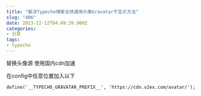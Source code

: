 ```yaml
---
title: "解决Typecho博客全球通用头像Gravatar不显示方法"
slug: "406"
date: 2023-12-12T04:49:39.000Z
categories:
- 分享
tags:
- typecho
---
```


替换头像源 使用国内cdn加速

在config中任意位置加入以下

```
define('__TYPECHO_GRAVATAR_PREFIX__', 'https://cdn.v2ex.com/avatar/');
```

